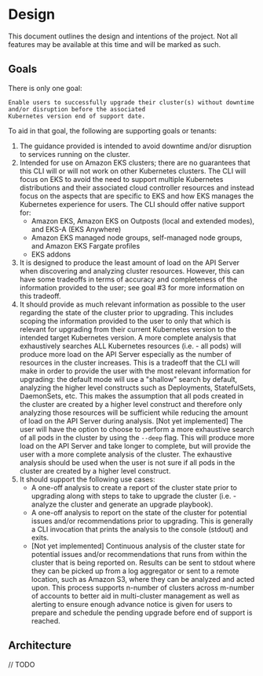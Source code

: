 # Design

This document outlines the design and intentions of the project. Not all features may be available at this time and will be marked as such.

## Goals

There is only one goal:

```
Enable users to successfully upgrade their cluster(s) without downtime and/or disruption before the associated
Kubernetes version end of support date.
```

To aid in that goal, the following are supporting goals or tenants:

1. The guidance provided is intended to avoid downtime and/or disruption to services running on the cluster.
2. Intended for use on Amazon EKS clusters; there are no guarantees that this CLI will or will not work on other Kubernetes clusters. The CLI will focus on EKS to avoid the need to support multiple Kubernetes distributions and their associated cloud controller resources and instead focus on the aspects that are specific to EKS and how EKS manages the Kubernetes experience for users. The CLI should offer native support for:
    - Amazon EKS, Amazon EKS on Outposts (local and extended modes), and EKS-A (EKS Anywhere)
    - Amazon EKS managed node groups, self-managed node groups, and Amazon EKS Fargate profiles
    - EKS addons
3. It is designed to produce the least amount of load on the API Server when discovering and analyzing cluster resources. However, this can have some tradeoffs in terms of accuracy and completeness of the information provided to the user; see goal #3 for more information on this tradeoff.
4. It should provide as much relevant information as possible to the user regarding the state of the cluster prior to upgrading. This includes scoping the information provided to the user to only that which is relevant for upgrading from their current Kubernetes version to the intended target Kubernetes version. A more complete analysis that exhaustively searches ALL Kubernetes resources (i.e. - all pods) will produce more load on the API Server especially as the number of resources in the cluster increases. This is a tradeoff that the CLI will make in order to provide the user with the most relevant information for upgrading: the default mode will use a "shallow" search by default, analyzing the higher level constructs such as Deployments, StatefulSets, DaemonSets, etc. This makes the assumption that all pods created in the cluster are created by a higher level construct and therefore only analyzing those resources will be sufficient while reducing the amount of load on the API Server during analysis. [Not yet implemented] The user will have the option to choose to perform a more exhaustive search of all pods in the cluster by using the `--deep` flag. This will produce more load on the API Server and take longer to complete, but will provide the user with a more complete analysis of the cluster. The exhaustive analysis should be used when the user is not sure if all pods in the cluster are created by a higher level construct.
5. It should support the following use cases:
    - A one-off analysis to create a report of the cluster state prior to upgrading along with steps to take to upgrade the cluster (i.e. - analyze the cluster and generate an upgrade playbook).
    - A one-off analysis to report on the state of the cluster for potential issues and/or recommendations prior to upgrading. This is generally a CLI invocation that prints the analysis to the console (stdout) and exits.
    - [Not yet implemented] Continuous analysis of the cluster state for potential issues and/or recommendations that runs from within the cluster that is being reported on. Results can be sent to stdout where they can be picked up from a log aggregator or sent to a remote location, such as Amazon S3, where they can be analyzed and acted upon. This process supports n-number of clusters across m-number of accounts to better aid in multi-cluster management as well as alerting to ensure enough advance notice is given for users to prepare and schedule the pending upgrade before end of support is reached.

## Architecture

// TODO
